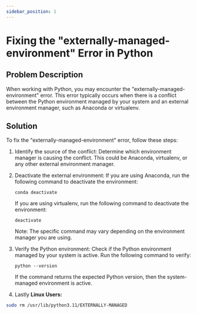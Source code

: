 ```yaml
---
sidebar_position: 1
---
```


# Fixing the "externally-managed-environment" Error in Python

## Problem Description
When working with Python, you may encounter the "externally-managed-environment" error. This error typically occurs when there is a conflict between the Python environment managed by your system and an external environment manager, such as Anaconda or virtualenv.

## Solution
To fix the "externally-managed-environment" error, follow these steps:

1. Identify the source of the conflict: Determine which environment manager is causing the conflict. This could be Anaconda, virtualenv, or any other external environment manager.

2. Deactivate the external environment: If you are using Anaconda, run the following command to deactivate the environment:
    ```
    conda deactivate
    ```

    If you are using virtualenv, run the following command to deactivate the environment:
    ```
    deactivate
    ```

    Note: The specific command may vary depending on the environment manager you are using.

3. Verify the Python environment: Check if the Python environment managed by your system is active. Run the following command to verify:
    ```
    python --version
    ```

    If the command returns the expected Python version, then the system-managed environment is active.

4. Lastly **Linux Users:** 

```bash
sudo rm /usr/lib/python3.11/EXTERNALLY-MANAGED
 ```